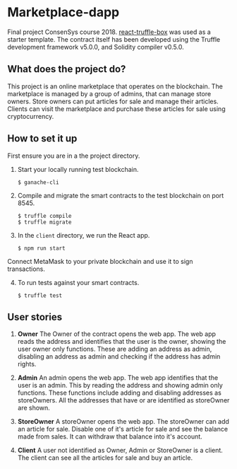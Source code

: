 # Marketplace-dapp
Final project ConsenSys course 2018. [react-truffle-box](https://github.com/truffle-box/react-box) was used as a starter template. The contract itself has been developed using the Truffle development framework v5.0.0, and Solidity compiler v0.5.0.

## What does the project do?
This project is an online marketplace that operates on the blockchain. The marketplace is managed by a group of admins, that can manage store owners. Store owners can put articles for sale and manage their articles. Clients can visit the marketplace and purchase these articles for sale using cryptocurrency.

## How to set it up

First ensure you are in a the project directory.

1. Start your locally running test blockchain.
    ```
    $ ganache-cli
    ```

2. Compile and migrate the smart contracts to the test blockchain on port 8545.
    ```
    $ truffle compile
    $ truffle migrate
    ```

3. In the `client` directory, we run the React app.
    ```
    $ npm run start
    ```
Connect MetaMask to your private blockchain and use it to sign transactions.

4. To run tests against your smart contracts.
    ```
    $ truffle test
    ```

## User stories
1. **Owner**
The Owner of the contract opens the web app. The web app reads the address and identifies that the user is the owner, showing the user owner only functions. These are adding an address as admin, disabling an address as admin and checking if the address has admin rights.

2. **Admin**
An admin opens the web app. The web app identifies that the user is an admin. This by reading the address and showing admin only functions. These functions include adding and disabling addresses as storeOwners. All the addresses that have or are identified as storeOwner are shown.

3. **StoreOwner**
A storeOwner opens the web app. The storeOwner can add an article for sale. Disable one of it's article for sale and see the balance made from sales. It can withdraw that balance into it's account. 

4. **Client**
A user not identified as Owner, Admin or StoreOwner is a client. The client can see all the articles for sale and buy an article.


